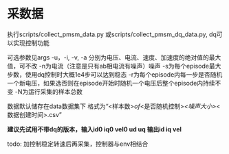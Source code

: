 # 采数据
执行scripts/collect_pmsm_data.py
或scripts/collect_pmsm_dq_data.py, dq可以实现控制功能

可选参数见args
-u，-i, -v, -a 分别为电压、电流、速度、加速度的绝对值的最大值，可不改
-n为电流（注意是只有ab相电流有噪声）噪声
-s为每个episode最大步数，使用dq控制时大概1e4步可以达到稳态
-r为每个episode内每一步是否随机一个新电压，如果选否则在episode开始时随机一个电压后整个episode内持续不变
-N为运行采集的样本总数

数据默认储存在data数据集下
格式为“<样本数>_of_<是否随机控制>_<噪声大小>_<数据创建时间>.csv”

**建议先试用不带dq的版本，输入id0 iq0 vel0 ud uq 输出id iq vel**

todo: 加控制稳定转速后再采集，控制器与env相结合

